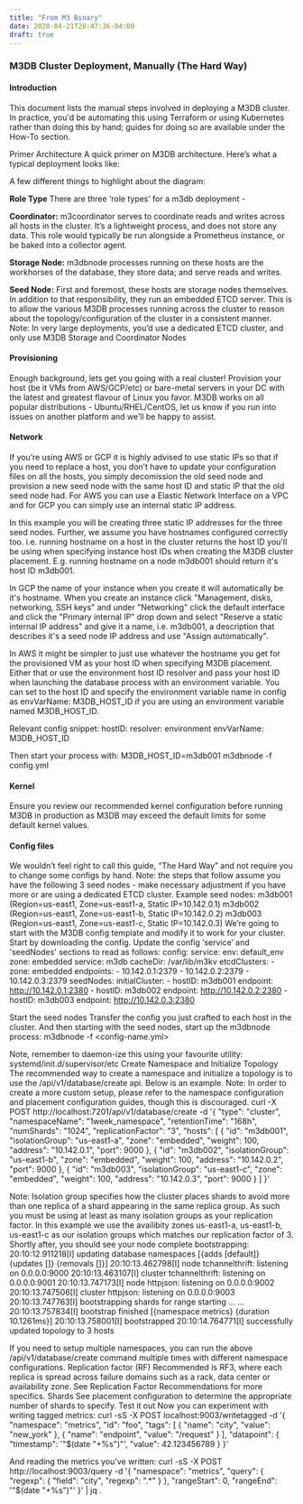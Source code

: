 ```yaml
---
title: "From M3 Binary"
date: 2020-04-21T20:47:36-04:00
draft: true
---
```


### M3DB Cluster Deployment, Manually (The Hard Way)

#### Introduction
This document lists the manual steps involved in deploying a M3DB cluster. In practice, you'd be automating this using Terraform or using Kubernetes rather than doing this by hand; guides for doing so are available under the How-To section.

Primer Architecture
A quick primer on M3DB architecture. Here’s what a typical deployment looks like:

A few different things to highlight about the diagram:

**Role Type**
There are three ‘role types’ for a m3db deployment -

**Coordinator:** m3coordinator serves to coordinate reads and writes across all hosts in the cluster. It’s a lightweight process, and does not store any data. This role would typically be run alongside a Prometheus instance, or be baked into a collector agent.

**Storage Node:** m3dbnode processes running on these hosts are the workhorses of the database, they store data; and serve reads and writes.

**Seed Node:** First and foremost, these hosts are storage nodes themselves. In addition to that responsibility, they run an embedded ETCD server. This is to allow the various M3DB processes running across the cluster to reason about the topology/configuration of the cluster in a consistent manner.
Note: In very large deployments, you’d use a dedicated ETCD cluster, and only use M3DB Storage and Coordinator Nodes

#### Provisioning
Enough background, lets get you going with a real cluster! Provision your host (be it VMs from AWS/GCP/etc) or bare-metal servers in your DC with the latest and greatest flavour of Linux you favor. M3DB works on all popular distributions - Ubuntu/RHEL/CentOS, let us know if you run into issues on another platform and we’ll be happy to assist.

#### Network
If you’re using AWS or GCP it is highly advised to use static IPs so that if you need to replace a host, you don’t have to update your configuration files on all the hosts, you simply decomission the old seed node and provision a new seed node with the same host ID and static IP that the old seed node had. For AWS you can use a Elastic Network Interface on a VPC and for GCP you can simply use an internal static IP address.

In this example you will be creating three static IP addresses for the three seed nodes.
Further, we assume you have hostnames configured correctly too. i.e. running hostname on a host in the cluster returns the host ID you'll be using when specifying instance host IDs when creating the M3DB cluster placement. E.g. running hostname on a node m3db001 should return it's host ID m3db001.

In GCP the name of your instance when you create it will automatically be it's hostname. When you create an instance click "Management, disks, networking, SSH keys" and under "Networking" click the default interface and click the "Primary internal IP" drop down and select "Reserve a static internal IP address" and give it a name, i.e. m3db001, a description that describes it's a seed node IP address and use "Assign automatically".

In AWS it might be simpler to just use whatever the hostname you get for the provisioned VM as your host ID when specifying M3DB placement. Either that or use the environment host ID resolver and pass your host ID when launching the database process with an environment variable. You can set to the host ID and specify the environment variable name in config as envVarName: M3DB_HOST_ID if you are using an environment variable named M3DB_HOST_ID.

Relevant config snippet:
hostID:
  resolver: environment
  envVarName: M3DB_HOST_ID

Then start your process with:
M3DB_HOST_ID=m3db001 m3dbnode -f config.yml

#### Kernel
Ensure you review our recommended kernel configuration before running M3DB in production as M3DB may exceed the default limits for some default kernel values.

#### Config files
We wouldn’t feel right to call this guide, “The Hard Way” and not require you to change some configs by hand.
Note: the steps that follow assume you have the following 3 seed nodes - make necessary adjustment if you have more or are using a dedicated ETCD cluster. Example seed nodes:
m3db001 (Region=us-east1, Zone=us-east1-a, Static IP=10.142.0.1)
m3db002 (Region=us-east1, Zone=us-east1-b, Static IP=10.142.0.2)
m3db003 (Region=us-east1, Zone=us-east1-c, Static IP=10.142.0.3)
We’re going to start with the M3DB config template and modify it to work for your cluster. Start by downloading the config. Update the config ‘service’ and 'seedNodes' sections to read as follows:
config:
  service:
    env: default_env
    zone: embedded
    service: m3db
    cacheDir: /var/lib/m3kv
    etcdClusters:
      - zone: embedded
        endpoints:
          - 10.142.0.1:2379
          - 10.142.0.2:2379
          - 10.142.0.3:2379
  seedNodes:
    initialCluster:
      - hostID: m3db001
        endpoint: http://10.142.0.1:2380
      - hostID: m3db002
        endpoint: http://10.142.0.2:2380
      - hostID: m3db003
        endpoint: http://10.142.0.3:2380

Start the seed nodes
Transfer the config you just crafted to each host in the cluster. And then starting with the seed nodes, start up the m3dbnode process:
m3dbnode -f <config-name.yml>

Note, remember to daemon-ize this using your favourite utility: systemd/init.d/supervisor/etc
Create Namespace and Initialize Topology
The recommended way to create a namespace and initialize a topology is to use the /api/v1/database/create api. Below is an example.
Note: In order to create a more custom setup, please refer to the namespace configuration and placement configuration guides, though this is discouraged.
curl -X POST http://localhost:7201/api/v1/database/create -d '{
  "type": "cluster",
  "namespaceName": "1week_namespace",
  "retentionTime": "168h",
  "numShards": "1024",
  "replicationFactor": "3",
  "hosts": [
        {
            "id": "m3db001",
            "isolationGroup": "us-east1-a",
            "zone": "embedded",
            "weight": 100,
            "address": "10.142.0.1",
            "port": 9000
        },
        {
            "id": "m3db002",
            "isolationGroup": "us-east1-b",
            "zone": "embedded",
            "weight": 100,
            "address": "10.142.0.2",
            "port": 9000
        },
        {
            "id": "m3db003",
            "isolationGroup": "us-east1-c",
            "zone": "embedded",
            "weight": 100,
            "address": "10.142.0.3",
            "port": 9000
        }
    ]
}'

Note: Isolation group specifies how the cluster places shards to avoid more than one replica of a shard appearing in the same replica group. As such you must be using at least as many isolation groups as your replication factor. In this example we use the availibity zones us-east1-a, us-east1-b, us-east1-c as our isolation groups which matches our replication factor of 3.
Shortly after, you should see your node complete bootstrapping:
20:10:12.911218[I] updating database namespaces [{adds [default]} {updates []} {removals []}]
20:10:13.462798[I] node tchannelthrift: listening on 0.0.0.0:9000
20:10:13.463107[I] cluster tchannelthrift: listening on 0.0.0.0:9001
20:10:13.747173[I] node httpjson: listening on 0.0.0.0:9002
20:10:13.747506[I] cluster httpjson: listening on 0.0.0.0:9003
20:10:13.747763[I] bootstrapping shards for range starting ...
...
20:10:13.757834[I] bootstrap finished [{namespace metrics} {duration 10.1261ms}]
20:10:13.758001[I] bootstrapped
20:10:14.764771[I] successfully updated topology to 3 hosts

If you need to setup multiple namespaces, you can run the above /api/v1/database/create command multiple times with different namespace configurations.
Replication factor (RF)
Recommended is RF3, where each replica is spread across failure domains such as a rack, data center or availability zone. See Replication Factor Recommendations for more specifics.
Shards
See placement configuration to determine the appropriate number of shards to specify.
Test it out
Now you can experiment with writing tagged metrics:
curl -sS -X POST localhost:9003/writetagged -d '{
  "namespace": "metrics",
  "id": "foo",
  "tags": [
    {
      "name": "city",
      "value": "new_york"
    },
    {
      "name": "endpoint",
      "value": "/request"
    }
  ],
  "datapoint": {
    "timestamp": '"$(date "+%s")"',
    "value": 42.123456789
  }
}'

And reading the metrics you've written:
curl -sS -X POST http://localhost:9003/query -d '{
  "namespace": "metrics",
  "query": {
    "regexp": {
      "field": "city",
      "regexp": ".*"
    }
  },
  "rangeStart": 0,
  "rangeEnd": '"$(date "+%s")"'
}' | jq .
